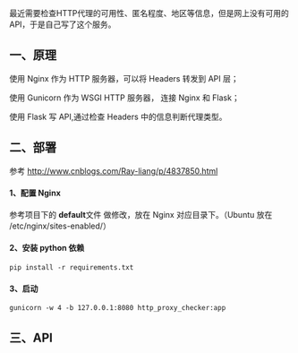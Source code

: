 最近需要检查HTTP代理的可用性、匿名程度、地区等信息，但是网上没有可用的API，于是自己写了这个服务。

## 一、原理

使用 Nginx 作为 HTTP 服务器，可以将 Headers 转发到 API 层；

使用 Gunicorn 作为 WSGI HTTP 服务器， 连接 Nginx 和 Flask；

使用 Flask 写 API,通过检查 Headers 中的信息判断代理类型。

## 二、部署

参考 http://www.cnblogs.com/Ray-liang/p/4837850.html

#### 1、配置 Nginx
参考项目下的 **default**文件 做修改，放在 Nginx 对应目录下。（Ubuntu 放在 /etc/nginx/sites-enabled/）

#### 2、安装 python 依赖

```
pip install -r requirements.txt
```

#### 3、启动

```
gunicorn -w 4 -b 127.0.0.1:8080 http_proxy_checker:app
```

## 三、API

####